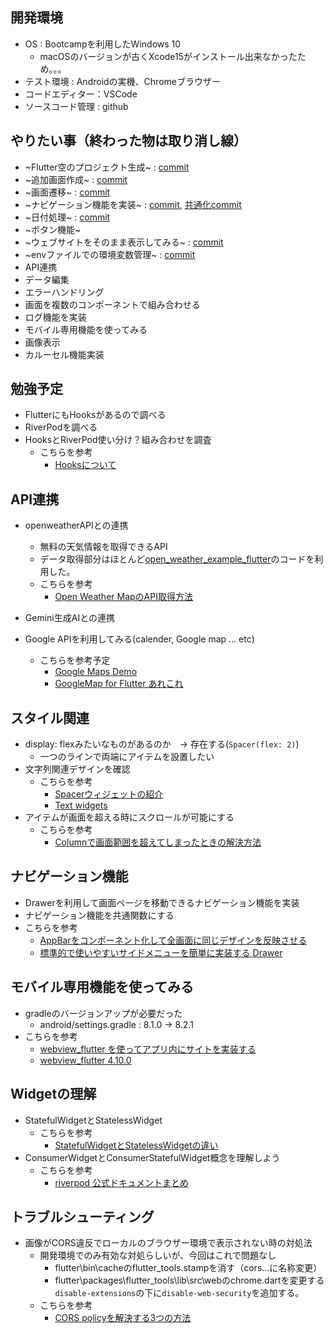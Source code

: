 ## 開発環境
-   OS : Bootcampを利用したWindows 10
    -   macOSのバージョンが古くXcode15がインストール出来なかったため。。。
-   テスト環境 : Androidの実機、Chromeブラウザー
-   コードエディター：VSCode
-   ソースコード管理 : github

## やりたい事（終わった物は取り消し線）
-   ~Flutter空のプロジェクト生成~ : [commit](https://github.com/will-of-work-80/flutter-test/commit/d668c1f8598405ab00453dd5fc91475b37dc150e)
-   ~追加画面作成~ : [commit](https://github.com/will-of-work-80/flutter-test/commit/a8a71f9bf84a77255572125cadcea9f7f88aca13)
-   ~画面遷移~ : [commit](https://github.com/will-of-work-80/flutter-test/commit/a8a71f9bf84a77255572125cadcea9f7f88aca13)
-   ~ナビゲーション機能を実装~ : [commit](https://github.com/will-of-work-80/flutter-test/commit/d9b7396dd025a4b4c6f60529e5370fccf68c2d64), [共通化commit](https://github.com/will-of-work-80/flutter-test/commit/bd7cfda3a087135a064c0ee95a93b863a4e92ecc)
-   ~日付処理~ : [commit](https://github.com/will-of-work-80/flutter-test/commit/e030cb0e22615fde5bee367a50cd2fb2dbbcecb8)
-   ~ボタン機能~
-   ~ウェブサイトをそのまま表示してみる~ : [commit](https://github.com/will-of-work-80/flutter-test/commit/74f4fc630dcd92e943c93bdac663ae913ca893a0)
-   ~envファイルでの環境変数管理~ : [commit](https://github.com/will-of-work-80/flutter-test/commit/e8f141e82a8c79e3fa9f71d1d5b73909590b9ff2)
-   API連携
-   データ編集
-   エラーハンドリング
-   画面を複数のコンポーネントで組み合わせる
-   ログ機能を実装
-   モバイル専用機能を使ってみる
-   画像表示
-   カルーセル機能実装

## 勉強予定
-   FlutterにもHooksがあるので調べる
-   RiverPodを調べる
-   HooksとRiverPod使い分け？組み合わせを調査
    -   こちらを参考
        -   [Hooksについて](https://riverpod.dev/ja/docs/concepts/about_hooks)

## API連携
-   openweatherAPIとの連携
    -   無料の天気情報を取得できるAPI
    -   データ取得部分はほとんど[open_weather_example_flutter](https://github.com/bizz84/open_weather_example_flutter)のコードを利用した。
    -   こちらを参考
        -   [Open Weather MapのAPI取得方法](https://auto-worker.com/blog/?p=1612)

-   Gemini生成AIとの連携
-   Google APIを利用してみる(calender, Google map ... etc)
    -   こちらを参考予定
        -   [Google Maps Demo](https://github.com/flutter/samples/tree/main/google_maps)
        -   [GoogleMap for Flutter あれこれ](https://zenn.dev/slowhand/articles/f4e4e092f9b72b)

## スタイル関連
-   display: flexみたいなものがあるのか　-> 存在する(`Spacer(flex: 2)`)
    -   一つのラインで両端にアイテムを設置したい
-   文字列関連デザインを確認
    -   こちらを参考
        -   [Spacerウィジェットの紹介](https://www.kamo-it.org/blog/flutter-spacer/)
        -   [Text widgets](https://docs.flutter.dev/ui/widgets/text)
-   アイテムが画面を超える時にスクロールが可能にする
    -   こちらを参考
        -   [Columnで画面範囲を超えてしまったときの解決方法](https://flutterlabo.tech/note/na448cb31dd3a)


## ナビゲーション機能
-   Drawerを利用して画面ページを移動できるナビゲーション機能を実装
-   ナビゲーション機能を共通関数にする
-   こちらを参考
    -   [AppBarをコンポーネント化して全画面に同じデザインを反映させる](https://zenn.dev/lisras/articles/bdd4a43ce16cfc)
    -   [標準的で使いやすいサイドメニューを簡単に実装する Drawer](https://flutter.keicode.com/basics/drawer.php#google_vignette)

## モバイル専用機能を使ってみる
-   gradleのバージョンアップが必要だった
    -   android/settings.gradle : 8.1.0 -> 8.2.1
-   こちらを参考
    -   [webview_flutter を使ってアプリ内にサイトを実装する](https://zenn.dev/koichi_51/articles/5a233d200b0d02)
    -   [webview_flutter 4.10.0](https://pub.dev/packages/webview_flutter)

## Widgetの理解
-   StatefulWidgetとStatelessWidget
    -   こちらを参考
        -   [StatefulWidgetとStatelessWidgetの違い](https://stv-tech.co.jp/blog/statefulwidget%E3%81%A8statelesswidget%E3%81%AE%E9%81%95%E3%81%84)
-   ConsumerWidgetとConsumerStatefulWidget概念を理解しよう
    -   こちらを参考
        -   [riverpod 公式ドキュメントまとめ](https://qiita.com/GonpapaN/items/851a66d1a271d97ddf77)

## トラブルシューティング
-   画像がCORS違反でローカルのブラウザー環境で表示されない時の対処法
    -   開発環境でのみ有効な対処らしいが、今回はこれで問題なし
        -   flutter\bin\cacheのflutter_tools.stampを消す（cors...に名称変更）
        -   flutter\packages\flutter_tools\lib\src\webのchrome.dartを変更する
            `disable-extensions`の下に`disable-web-security`を追加する。
    -   こちらを参考
        -   [CORS policyを解決する3つの方法](https://flutter.salon/flutterweb/cors/)
